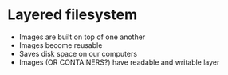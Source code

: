 # Layered filesystem
- Images are built on top of one another
- Images become reusable
- Saves disk space on our computers
- Images (OR CONTAINERS?) have readable and writable layer